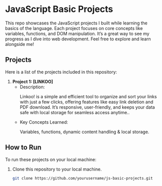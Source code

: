 # JavaScript Basic Projects

This repo showcases the JavaScript projects I built while learning the basics of the language. Each project focuses on core concepts like variables, functions, and DOM manipulation. It’s a great way to see my progress as I dive into web development. Feel free to explore and learn alongside me!
<!-- Welcome to my JavaScript learning journey! This repository contains various projects I built during the initial phase of learning JavaScript. These projects were created to strengthen my understanding of fundamental JavaScript concepts, such as variables, loops, functions, events, and DOM manipulation. 

Each project represents a step forward in my journey to becoming proficient in JavaScript. Feel free to explore the code and try out the projects yourself! -->

## Projects

Here is a list of the projects included in this repository:

1. **Project 1: [LINKOO]**
   - <emp>Description:</emp><br> <p>Linkoo! is a simple and efficient tool to organize and sort your links with just a few clicks, offering features like easy link deletion and PDF download. It’s responsive, user-friendly, and keeps your data safe with local storage for seamless access anytime..</p>
   - <emp>Key Concepts Learned:</emp><br> <p>Variables, functions, dynamic content handling & local storage.</P>

<!-- 2. **Project 2: [Project Name]**
   - Description: A [brief description of the project].
   - Key Concepts Learned: Arrays, loops, conditionals, and form handling.

3. **Project 3: [Project Name]**
   - Description: A [brief description of the project].
   - Key Concepts Learned: Objects, JSON handling, and error handling.

... *(List as many projects as you have)* -->

## How to Run

To run these projects on your local machine:

1. Clone this repository to your local machine.
   ```bash
   git clone https://github.com/yourusername/js-basic-projects.git
